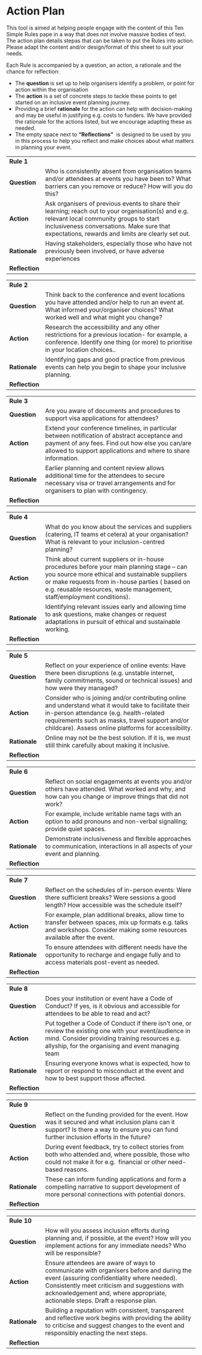 # Action Plan

This tool is aimed at helping people engage with the content of this Ten Simple Rules pape in a way that does not involve massive bodies of text. The action plan details stepas that can be taken to put the Rules into action. Please adapt the content and/or design/format of this sheet to suit your needs.

Each Rule is accompanied by a question, an action, a rationale and the chance for reflection:

- The **question** is set up to help organisers identify a problem, or point for action within the organisation
- The **action** is a set of concrete steps to tackle these points to get started on an inclusive event planning journey. 
- Providing a brief **rationale** for the action can help with decision-making and may be useful in justifying e.g. costs to funders. We have provided the rationale for the actions listed, but we encourage adapting these as needed.
- The empty space next to **“Reflections”**  is designed to be used by you in this process to help you reflect and make choices about what matters in planning your event. 

|                |                                                                                                                                                                                                                                                  |
| -------------- | ------------------------------------------------------------------------------------------------------------------------------------------------------------------------------------------------------------------------------------------------ |
| **Rule 1**     |                                                                                                                                                                                                                                                  |
| **Question**   | Who is consistently absent from organisation teams and/or attendees at events you have been to? What barriers can you remove or reduce? How will you do this?                                                                                    |
| **Action**     | Ask organisers of previous events to share their learning; reach out to your organisation(s) and e.g. relevant local community groups to start inclusiveness conversations. Make sure that expectations, rewards and limits are clearly set out. |
| **Rationale**  | Having stakeholders, especially those who have not previously been involved, or have adverse experiences                                                                                                                                         |
| **Reflection** |                                                                                                                                                                                                                                                  |

|                |                                                                                                                                                                                      |
| -------------- | ------------------------------------------------------------------------------------------------------------------------------------------------------------------------------------ |
| **Rule 2**     |                                                                                                                                                                                      |
| **Question**   | Think back to the conference and event locations you have attended and/or help to run an event at. What informed your/organiser choices? What worked well and what might you change? |
| **Action**     | Research the accessibility and any other restrictions for a previous location- for example, a conference. Identify one thing (or more) to prioritise in your location choices..      |
| **Rationale**  | Identifying gaps and good practice from previous events can help you begin to shape your inclusive planning.                                                                         |
| **Reflection** |                                                                                                                                                                                      |

|                |                                                                                                                                                                                                                    |
| -------------- | ------------------------------------------------------------------------------------------------------------------------------------------------------------------------------------------------------------------ |
| **Rule 3**     |                                                                                                                                                                                                                    |
| **Question**   | Are you aware of documents and procedures to support visa applications for attendees?                                                                                                                              |
| **Action**     | Extend your conference timelines, in particular between notification of abstract acceptance and payment of any fees. Find out how else you can/are allowed to support applications and where to share information. |
| **Rationale**  | Earlier planning and content review allows additional time for the attendees to secure necessary visa or travel arrangements and for organisers to plan with contingency.                                          |
| **Reflection** |                                                                                                                                                                                                                    |

|                |                                                                                                                                                                                                                                                                         |
| -------------- | ----------------------------------------------------------------------------------------------------------------------------------------------------------------------------------------------------------------------------------------------------------------------- |
| **Rule 4**     |                                                                                                                                                                                                                                                                         |
| **Question**   | What do you know about the services and suppliers (catering, IT teams et cetera) at your organisation? What is relevant to your inclusion-centred planning?                                                                                                             |
| **Action**     | Think about current suppliers or in-house procedures before your main planning stage – can you source more ethical and sustainable suppliers or make requests from in-house parties ( based on e.g. reusable resources, waste management, staff/employment conditions). |
| **Rationale**  | Identifying relevant issues early and allowing time to ask questions, make changes or request adaptations in pursuit of ethical and sustainable working.                                                                                                                |
| **Reflection** |                                                                                                                                                                                                                                                                         |

|                |                                                                                                                                                                                                                                                             |
| -------------- | ----------------------------------------------------------------------------------------------------------------------------------------------------------------------------------------------------------------------------------------------------------- |
| **Rule 5**     |                                                                                                                                                                                                                                                             |
| **Question**   | Reflect on your experience of online events: Have there been disruptions (e.g. unstable internet, family commitments, sound or technical issues) and how were they managed?                                                                                 |
| **Action**     | Consider who is joining and/or contributing online and understand what it would take to facilitate their in-person attendance (e.g. health-related requirements such as masks, travel support and/or childcare). Assess online platforms for accessibility. |
| **Rationale**  | Online may not be the best solution. If it is, we must still think carefully about making it inclusive.                                                                                                                                                     |
| **Reflection** |                                                                                                                                                                                                                                                             |

|                |                                                                                                                                                           |
| -------------- | --------------------------------------------------------------------------------------------------------------------------------------------------------- |
| **Rule 6**     |                                                                                                                                                           |
| **Question**   | Reflect on social engagements at events you and/or others have attended. What worked and why, and how can you change or improve things that did not work? |
| **Action**     | For example, include writable name tags with an option to add pronouns and non-verbal signalling; provide quiet spaces.                                   |
| **Rationale**  | Demonstrate inclusiveness and flexible approaches to communication, interactions in all aspects of your event and planning.                               |
| **Reflection** |                                                                                                                                                           |

|                |                                                                                                                                                                                |
| -------------- | ------------------------------------------------------------------------------------------------------------------------------------------------------------------------------ |
| **Rule 7**     |                                                                                                                                                                                |
| **Question**   | Reflect on the schedules of in-person events: Were there sufficient breaks? Were sessions a good length? How accessible was the schedule itself?                               |
| **Action**     | For example, plan additional breaks, allow time to transfer between spaces, mix up formats e.g. talks and workshops. Consider making some resources available after the event. |
| **Rationale**  | To ensure attendees with different needs have the opportunity to recharge and engage fully and to access materials post-event as needed.                                       |
| **Reflection** |                                                                                                                                                                                |

|                |                                                                                                                                                                                                                 |
| -------------- | --------------------------------------------------------------------------------------------------------------------------------------------------------------------------------------------------------------- |
| **Rule 8**     |                                                                                                                                                                                                                 |
| **Question**   | Does your institution or event have a Code of Conduct? If yes, is it obvious and accessible for attendees to be able to read and act?                                                                           |
| **Action**     | Put together a Code of Conduct if there isn’t one, or review the existing one with your event/audience in mind. Consider providing training resources e.g. allyship, for the organising and event managing team |
| **Rationale**  | Ensuring everyone knows what is expected, how to report or respond to misconduct at the event and how to best support those affected.                                                                           |
| **Reflection** |                                                                                                                                                                                                                 |

|                |                                                                                                                                                                                           |
| -------------- | ----------------------------------------------------------------------------------------------------------------------------------------------------------------------------------------- |
| **Rule 9**     |                                                                                                                                                                                           |
| **Question**   | Reflect on the funding provided for the event. How was it secured and what inclusion plans can it support? Is there a way to ensure you can fund further inclusion efforts in the future? |
| **Action**     | During event feedback, try to collect stories from both who attended and, where possible, those who could not make it for e.g.  financial or other need-based reasons.                    |
| **Rationale**  | These can inform funding applications and form a compelling narrative to support development of more personal connections with potential donors.                                          |
| **Reflection** |                                                                                                                                                                                           |

|                |                                                                                                                                                                                                                                                                          |
| -------------- | ------------------------------------------------------------------------------------------------------------------------------------------------------------------------------------------------------------------------------------------------------------------------ |
| **Rule 10**    |                                                                                                                                                                                                                                                                          |
| **Question**   | How will you assess inclusion efforts during planning and, if possible, at the event? How will you implement actions for any immediate needs? Who will be responsible?                                                                                                   |
| **Action**     | Ensure attendees are aware of ways to communicate with organisers before and during the event (assuring confidentiality where needed). Consistently meet criticism and suggestions with acknowledgement and, where appropriate, actionable steps. Draft a response plan. |
| **Rationale**  | Building a reputation with consistent, transparent and reflective work begins with providing the ability to criticise and suggest changes to the event and responsibly enacting the next steps.                                                                          |
| **Reflection** |                                                                                                                                                                                                                                                                          |
